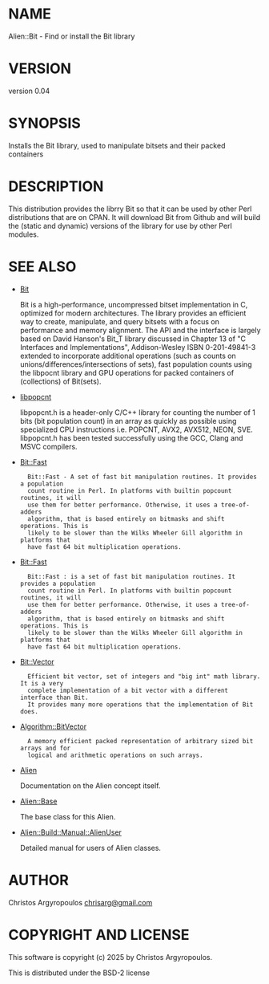 # NAME

Alien::Bit - Find or install the Bit library

# VERSION

version 0.04

# SYNOPSIS

Installs the Bit library, used to manipulate bitsets and their packed containers

# DESCRIPTION

This distribution provides the librry Bit so that it can be used by 
other Perl distributions that are on CPAN.  It will download Bit from Github
and will build the (static and dynamic) versions of the library for use by other
Perl modules.

# SEE ALSO

- [Bit](https://github.com/chrisarg/Bit)

    Bit is a high-performance, uncompressed bitset implementation in C, optimized 
    for modern architectures. The library provides an efficient way to create, 
    manipulate, and query bitsets with a focus on performance and memory alignment. 
    The API and the interface is largely based on David Hanson's Bit\_T library 
    discussed in Chapter 13 of "C Interfaces and Implementations", 
    Addison-Wesley ISBN 0-201-49841-3 extended to incorporate additional operations 
    (such as counts on unions/differences/intersections of sets), 
    fast population counts using the libpocnt library and GPU operations for packed 
    containers of (collections) of Bit(sets).

- [libpopcnt](https://github.com/kimwalisch/libpopcnt)

    libpopcnt.h is a header-only C/C++ library for counting the number of 1 bits 
    (bit population count) in an array as quickly as possible using specialized 
    CPU instructions i.e. POPCNT, AVX2, AVX512, NEON, SVE. libpopcnt.h has been 
    tested successfully using the GCC, Clang and MSVC compilers.

- [Bit::Fast](https://metacpan.org/pod/Bit::Fast)

        Bit::Fast - A set of fast bit manipulation routines. It provides a population
        count routine in Perl. In platforms with builtin popcount routines, it will
        use them for better performance. Otherwise, it uses a tree-of-adders
        algorithm, that is based entirely on bitmasks and shift operations. This is
        likely to be slower than the Wilks Wheeler Gill algorithm in platforms that
        have fast 64 bit multiplication operations.

- [Bit::Fast](https://metacpan.org/pod/Bit::Fast)

        Bit::Fast : is a set of fast bit manipulation routines. It provides a population
        count routine in Perl. In platforms with builtin popcount routines, it will
        use them for better performance. Otherwise, it uses a tree-of-adders
        algorithm, that is based entirely on bitmasks and shift operations. This is
        likely to be slower than the Wilks Wheeler Gill algorithm in platforms that
        have fast 64 bit multiplication operations.

- [Bit::Vector](https://metacpan.org/pod/Bit::Vector)

        Efficient bit vector, set of integers and "big int" math library. It is a very
        complete implementation of a bit vector with a different interface than Bit. 
        It provides many more operations that the implementation of Bit does. 

- [Algorithm::BitVector](https://metacpan.org/pod/Algorithm::BitVector)

        A memory efficient packed representation of arbitrary sized bit arrays and for 
        logical and arithmetic operations on such arrays.

- [Alien](https://metacpan.org/pod/Alien)

    Documentation on the Alien concept itself.

- [Alien::Base](https://metacpan.org/pod/Alien%3A%3ABase)

    The base class for this Alien.

- [Alien::Build::Manual::AlienUser](https://metacpan.org/pod/Alien%3A%3ABuild%3A%3AManual%3A%3AAlienUser)

    Detailed manual for users of Alien classes.

# AUTHOR

Christos Argyropoulos <chrisarg@gmail.com>

# COPYRIGHT AND LICENSE

This software is copyright (c) 2025 by Christos Argyropoulos.

This is distributed under the BSD-2 license
